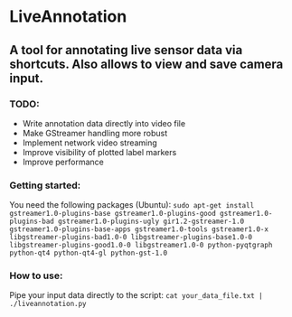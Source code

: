 # LiveAnnotation

## A tool for annotating live sensor data via shortcuts. Also allows to view and save camera input.

### TODO:
  * Write annotation data directly into video file
  * Make GStreamer handling more robust
  * Implement network video streaming
  * Improve visibility of plotted label markers
  * Improve performance

### Getting started:
You need the following packages (Ubuntu):
`sudo apt-get install gstreamer1.0-plugins-base gstreamer1.0-plugins-good
gstreamer1.0-plugins-bad gstreamer1.0-plugins-ugly gir1.2-gstreamer-1.0
gstreamer1.0-plugins-base-apps gstreamer1.0-tools
gstreamer1.0-x libgstreamer-plugins-bad1.0-0 libgstreamer-plugins-base1.0-0
libgstreamer-plugins-good1.0-0 libgstreamer1.0-0
python-pyqtgraph python-qt4 python-qt4-gl python-gst-1.0`

### How to use:
Pipe your input data directly to the script:
`cat your_data_file.txt | ./liveannotation.py`
